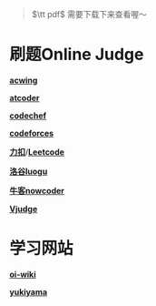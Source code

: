 > $\tt pdf$ 需要下载下来查看喔～

# 刷题Online Judge

**[acwing](https://ac.nowcoder.com/)**

**[atcoder](https://atcoder.jp/)**

**[codechef](https://www.codechef.com/)**

**[codeforces](https://codeforces.com/)**

**[力扣](https://leetcode.cn/)**/**[Leetcode](https://leetcode.com/)**

**[洛谷luogu](https://www.luogu.com.cn/)**

**[牛客nowcoder](https://ac.nowcoder.com/)**

**[Vjudge](https://vjudge.net/)**

# 学习网站

**[oi-wiki](https://oi-wiki.org)**

**[yukiyama](https://iyukiyama.github.io/)**

